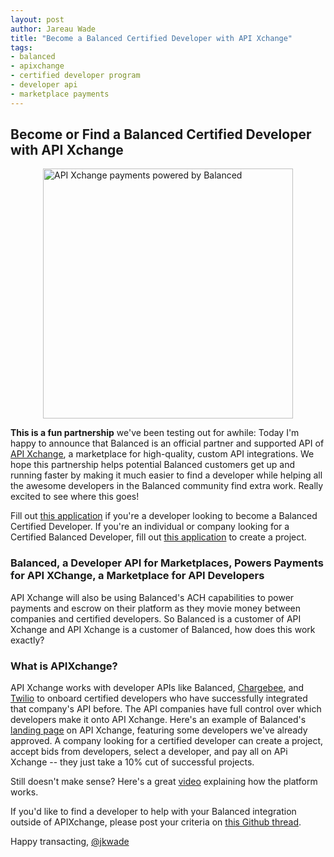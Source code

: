 ```yaml
---
layout: post
author: Jareau Wade
title: "Become a Balanced Certified Developer with API Xchange"
tags:
- balanced
- apixchange
- certified developer program
- developer api
- marketplace payments
---
```


## Become or Find a Balanced Certified Developer with API Xchange
<img style="display:block;margin-left:auto;margin-right:auto" src="http://i.imgur.com/FI2HM8L.png" alt="API Xchange payments powered by Balanced" width="400">
</img>

**This is a fun partnership** we've been testing out for awhile: Today I'm happy to announce that Balanced is an official partner and supported API of [API Xchange](https://apixchange.com/), a marketplace for high-quality, custom API integrations. We hope this partnership helps potential Balanced customers get up and running faster by making it much easier to find a developer while helping all the awesome developers in the Balanced community find extra work. Really excited to see where this goes!

Fill out [this application](https://apixchange.com/create-account?next=%2Fdeveloper%2Fapplication) if you're a developer looking to become a Balanced Certified Developer. If you're an individual or company looking for a Certified Balanced Developer, fill out [this application](https://apixchange.com/create-account?next=%2Fcustomer%2Fnew-project) to create a project.

### Balanced, a Developer API for Marketplaces, Powers Payments for API XChange, a Marketplace for API Developers
API Xchange will also be using Balanced's ACH capabilities to power payments and escrow on their platform as they movie money between companies and certified developers. So Balanced is a customer of API Xchange and API Xchange is a customer of Balanced, how does this work exactly?

### What is APIXchange?
API Xchange works with developer APIs like Balanced, [Chargebee](http://www.chargebee.com/), and [Twilio](http://www.twilio.com/) to onboard certified developers who have successfully integrated that company's API before. The API companies have full control over which developers make it onto API Xchange. Here's an example of Balanced's [landing page](https://apixchange.com/landing/balanced) on API Xchange, featuring some developers we've already approved. A company looking for a certified developer can create a project, accept bids from developers, select a developer, and pay all on APi Xchange -- they just take a 10% cut of successful projects. 

Still doesn't make sense? Here's a great [video](http://vimeo.com/67745272#) explaining how the platform works. 

If you'd like to find a developer to help with your Balanced integration outside of APIXchange, please post your criteria on [this Github thread](https://docs.balancedpayments.com/current/?language=bash#certified-developers).

Happy transacting,
[@jkwade](https://twitter.com/jkwade)
